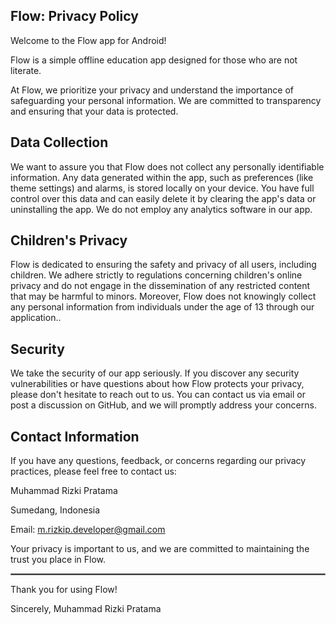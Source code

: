 ## Flow: Privacy Policy
Welcome to the Flow app for Android!

Flow is a simple offline education app designed for those who are not literate.

At Flow, we prioritize your privacy and understand the importance of safeguarding your personal information. We are committed to transparency and ensuring that your data is protected.

## Data Collection
We want to assure you that Flow does not collect any personally identifiable information. Any data generated within the app, such as preferences (like theme settings) and alarms, is stored locally on your device. You have full control over this data and can easily delete it by clearing the app's data or uninstalling the app. We do not employ any analytics software in our app.

## Children's Privacy
Flow is dedicated to ensuring the safety and privacy of all users, including children. We adhere strictly to regulations concerning children's online privacy and do not engage in the dissemination of any restricted content that may be harmful to minors. Moreover, Flow does not knowingly collect any personal information from individuals under the age of 13 through our application..

## Security
We take the security of our app seriously. If you discover any security vulnerabilities or have questions about how Flow protects your privacy, please don't hesitate to reach out to us. You can contact us via email or post a discussion on GitHub, and we will promptly address your concerns.

## Contact Information
If you have any questions, feedback, or concerns regarding our privacy practices, please feel free to contact us:

Muhammad Rizki Pratama

Sumedang, Indonesia

Email: m.rizkip.developer@gmail.com

Your privacy is important to us, and we are committed to maintaining the trust you place in Flow.

 <hr style="border:1px solid gray">
 
Thank you for using Flow!

Sincerely,
Muhammad Rizki Pratama
